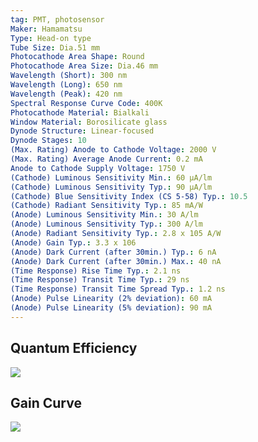 ```yaml
---
tag: PMT, photosensor
Maker: Hamamatsu
Type: Head-on type
Tube Size: Dia.51 mm
Photocathode Area Shape: Round
Photocathode Area Size: Dia.46 mm
Wavelength (Short): 300 nm
Wavelength (Long): 650 nm
Wavelength (Peak): 420 nm
Spectral Response Curve Code: 400K
Photocathode Material: Bialkali
Window Material: Borosilicate glass
Dynode Structure: Linear-focused
Dynode Stages: 10
(Max. Rating) Anode to Cathode Voltage: 2000 V
(Max. Rating) Average Anode Current: 0.2 mA
Anode to Cathode Supply Voltage: 1750 V
(Cathode) Luminous Sensitivity Min.: 60 μA/lm
(Cathode) Luminous Sensitivity Typ.: 90 μA/lm
(Cathode) Blue Sensitivity Index (CS 5-58) Typ.: 10.5
(Cathode) Radiant Sensitivity Typ.: 85 mA/W
(Anode) Luminous Sensitivity Min.: 30 A/lm
(Anode) Luminous Sensitivity Typ.: 300 A/lm
(Anode) Radiant Sensitivity Typ.: 2.8 x 105 A/W
(Anode) Gain Typ.: 3.3 x 106
(Anode) Dark Current (after 30min.) Typ.: 6 nA
(Anode) Dark Current (after 30min.) Max.: 40 nA
(Time Response) Rise Time Typ.: 2.1 ns
(Time Response) Transit Time Typ.: 29 ns
(Time Response) Transit Time Spread Typ.: 1.2 ns
(Anode) Pulse Linearity (2% deviation): 60 mA
(Anode) Pulse Linearity (5% deviation): 90 mA
---
```


## Quantum Efficiency

![](Pasted%20image%2020240227172339.png)

## Gain Curve

![](Pasted%20image%2020240227172408.png)